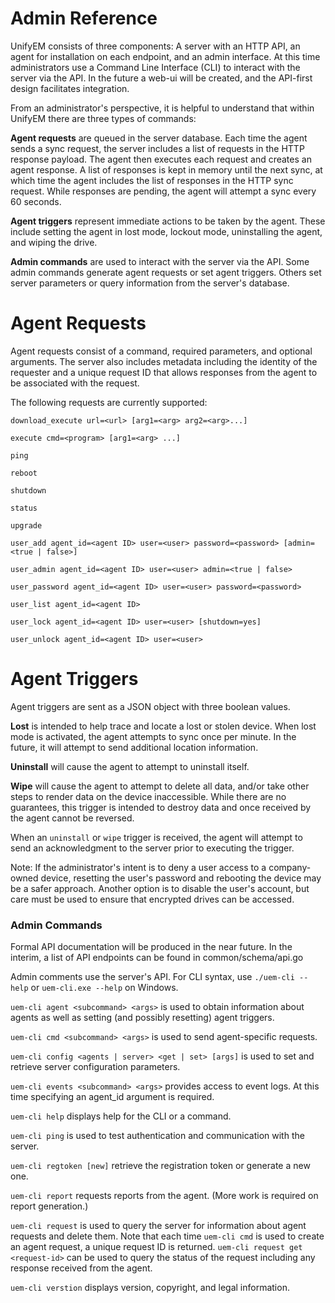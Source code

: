 # Admin Reference

UnifyEM consists of three components: A server with an HTTP API, an agent for installation on each endpoint, and an
admin interface. At this time administrators use a Command Line Interface (CLI) to interact with the server via the API.
In the future a web-ui will be created, and the API-first design facilitates integration.

From an administrator's perspective, it is helpful to understand that within UnifyEM there are three types of commands:

**Agent requests** are queued in the server database. Each time the agent sends a sync request, the server includes a
list of requests in the HTTP response payload. The agent then executes each request and creates an agent response. A
list of responses is kept in memory until the next sync, at which time the agent includes the list of responses in the
HTTP sync request. While responses are pending, the agent will attempt a sync every 60 seconds.

**Agent triggers** represent immediate actions to be taken by the agent. These include setting the agent in lost mode,
lockout mode, uninstalling the agent, and wiping the drive.

**Admin commands** are used to interact with the server via the API. Some admin commands generate agent requests or set
agent triggers. Others set server parameters or query information from the server's database.

# Agent Requests

Agent requests consist of a command, required parameters, and optional arguments. The server also includes metadata
including the identity of the requester and a unique request ID that allows responses from the agent to be associated
with the request.

The following requests are currently supported:

```
download_execute url=<url> [arg1=<arg> arg2=<arg>...]

execute cmd=<program> [arg1=<arg> ...]

ping

reboot

shutdown

status

upgrade

user_add agent_id=<agent ID> user=<user> password=<password> [admin=<true | false>]

user_admin agent_id=<agent ID> user=<user> admin=<true | false>

user_password agent_id=<agent ID> user=<user> password=<password>

user_list agent_id=<agent ID>

user_lock agent_id=<agent ID> user=<user> [shutdown=yes]

user_unlock agent_id=<agent ID> user=<user>
```

# Agent Triggers

Agent triggers are sent as a JSON object with three boolean values.

**Lost** is intended to help trace and locate a lost or stolen device. When lost mode is activated, the agent attempts
to sync once per minute. In the future, it will attempt to send additional location information.

**Uninstall** will cause the agent to attempt to uninstall itself.

**Wipe** will cause the agent to attempt to delete all data, and/or take other steps to render data on the device
inaccessible. While there are no guarantees, this trigger is intended to destroy data and once received by the agent
cannot be reversed.

When an `uninstall` or `wipe` trigger is received, the agent will attempt to send an acknowledgment to the server prior
to executing the trigger.

Note: If the administrator's intent is to deny a user access to a company-owned device, resetting the user's password
and rebooting the device may be a safer approach. Another option is to disable the user's account, but care must be used
to ensure that encrypted drives can be accessed.

### Admin Commands

Formal API documentation will be produced in the near future. In the interim, a list of API endpoints can be found in
common/schema/api.go

Admin comments use the server's API. For CLI syntax, use `./uem-cli --help` or `uem-cli.exe --help` on Windows.

`uem-cli agent <subcommand> <args>` is used to obtain information about agents as well as setting (and possibly
resetting) agent triggers.

`uem-cli cmd <subcommand> <args>` is used to send agent-specific requests.

`uem-cli config <agents | server> <get | set> [args]` is used to set and retrieve server configuration parameters.

`uem-cli events <subcommand> <args>` provides access to event logs. At this time specifying an agent_id argument is
required.

`uem-cli help` displays help for the CLI or a command.

`uem-cli ping` is used to test authentication and communication with the server.

`uem-cli regtoken [new]` retrieve the registration token or generate a new one.

`uem-cli report` requests reports from the agent. (More work is required on report generation.)

`uem-cli request` is used to query the server for information about agent requests and delete them. Note that each time
`uem-cli cmd` is used to create an agent request, a unique request ID is returned. `uem-cli request get <request-id>`
can be used to query the status of the request including any response received from the agent.

`uem-cli verstion` displays version, copyright, and legal information.



